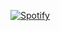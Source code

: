 [![Spotify](https://mcc-macca.vercel.app/api/spotify)](https://open.spotify.com/user/hkoa8gviiizh2h8bbyjukgx13)
